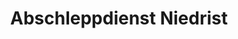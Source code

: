 ---
title: "Abschleppdienst Niedrist"
url: /st-jakob-defereggen/abschleppdienst-niedrist/
shop: Autoservice
---